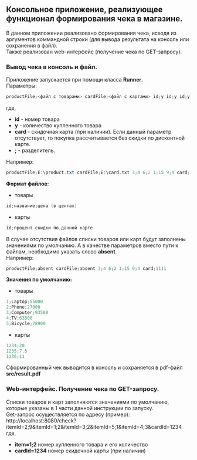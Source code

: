 ## Консольное приложение, реализующее функционал формирования чека в магазине. ##  

В данном приложении реализовано формирования чека, исходя из аргументов коммандной строки (для вывода результата на консоль или сохранения в файл).   
Также реализован web-интерфейс (получение чека по GET-запросу).  

### Вывод чека в консоль и файл. ###  
Приложение запускается при помощи класса **Runner**.  
Параметры:  
````java 
productFile;<файл с товарами> cardFile;<файл с картами> id;y id;y id;y id;y card;1234  
````  
где,   
* **id** - номер товара  
* **y** - количество купленного товара  
* **card** - скидочная карта (при наличии). Если данный параметр отсутствует, то покупка рассчитывается без скидки по дисконтной карте.  
* **;** - разделитель.  

Например:  
````java  
productFile;E:\product.txt cardFile;E:\card.txt 3;4 6;2 1;15 9;4 card;1111  
````  
**Формат файлов:**
* товары  
````java  
id;название;цена (в центах)  
````  
* карты  
````java  
id;процент скидки по данной карте  
````  
В случае отсутствия файлов списки товаров или карт будут заполнены значениями по умолчанию. А в качестве параметров вместо пути к файлам, необходимо указать слово **absent**.  
Например:  
````java  
productFile;absent cardFile;absent 3;4 6;2 1;15 9;4 card;1111  
````  
**Значения по умолчанию:**  
* товары  
````java  
1;Laptop;55000  
2;Phone;27000  
3;Computer;93500  
4;TV;63500  
5;Bicycle;78900  
````  
* карты  
````java  
1234;20  
1235;7.5  
1236;11  
````  
Сформированный чек выводится в консоль и сохраняется в pdf-файл **src/result.pdf**  

### Web-интерфейс. Получение чека по GET-запросу. ###  
Списки товаров и карт заполняются значениями по умолчанию, которые указаны в 1 части данной инструкции по запуску.  
Get-запрос осуществляется по адресу (пример):  
http://localhost:8080/check?itemId=2;9&itemId=1;2&itemId=3;2&itemId=5;1&itemId=4;3&cardId=1234  
где,    
* **item=1;2** номер купленного товара и его количество  
* **cardId=1234** номер скидочной карты (при наличии)  
